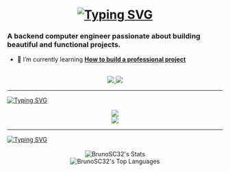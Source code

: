
<h1 align="center">
<br>
    <a href="https://git.io/typing-svg"><img src="https://readme-typing-svg.herokuapp.com?font=Fira+Code&size=34&pause=1000&color=41B883&repeat=false&width=435&lines=Hi+There!+%F0%9F%98%89;I'm+Bruno+Salcedo!" alt="Typing SVG" /></a>
</h1>

### A backend computer engineer passionate about building beautiful and functional projects.


- 🌱 I’m currently learning **[How to build a professional project ](https://blog.bytebytego.com/p/free-system-design-pdf-158-pages)**



<br>
<div align="center">
  <a href="bruno.salcedo.ca@gmail.com">
    <img src="https://img.shields.io/badge/Gmail-333333?style=for-the-badge&logo=gmail&logoColor=red" />
  </a>
  <a href="https://www.linkedin.com/in/bruno-salcedo-4627ab356/" target="_blank">
    <img src="https://img.shields.io/badge/LinkedIn-0077B5?style=for-the-badge&logo=linkedin&logoColor=white" target="_blank" />
  </a>
</div>

<hr>
<a href="https://git.io/typing-svg"><img src="https://readme-typing-svg.herokuapp.com?font=Fira+Code&size=30&pause=1000&color=41B883&repeat=false&width=435&lines=Languages+and+Tools+🛠️" alt="Typing SVG" /></a>


<br>

<p align="center">
  <img src="https://skillicons.dev/icons?i=java,cpp,python,spring,nodejs,react,postgres,php" />
    <br>
  <img src="https://skillicons.dev/icons?i=html,css,js,git,postman,figma" />
</p>



<hr>
<a href="https://git.io/typing-svg"><img src="https://readme-typing-svg.herokuapp.com?font=Fira+Code&size=30&pause=1000&color=41B883&repeat=false&width=435&lines=My+statistics+on+GitHub" alt="Typing SVG" /></a>
<div align="center">
  
  <br>
  <img src="https://github-readme-stats.vercel.app/api?username=BrunoSC32&theme=vue-dark&show_icons=true&hide_border=true&count_private=true" alt="BrunoSC32's Stats" />
    <br>
    <img src="https://github-readme-stats.vercel.app/api/top-langs/?username=BrunoSC32&theme=vue-dark&show_icons=true&hide_border=true&layout=compact" alt="BrunoSC32's Top Languages" />
</div>

